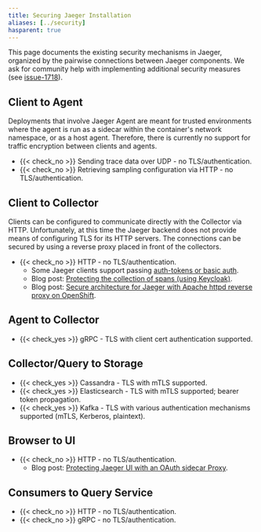 ```yaml
---
title: Securing Jaeger Installation
aliases: [../security]
hasparent: true
---
```


This page documents the existing security mechanisms in Jaeger, organized by the pairwise connections between Jaeger components. We ask for community help with implementing additional security measures (see [issue-1718][]).

## Client to Agent

Deployments that involve Jaeger Agent are meant for trusted environments where the agent is run as a sidecar within the container's network namespace, or as a host agent. Therefore, there is currently no support for traffic encryption between clients and agents.

* {{< check_no >}} Sending trace data over UDP - no TLS/authentication.
* {{< check_no >}} Retrieving sampling configuration via HTTP - no TLS/authentication.

## Client to Collector

Clients can be configured to communicate directly with the Collector via HTTP. Unfortunately, at this time the Jaeger backend does not provide means of configuring TLS for its HTTP servers. The connections can be secured by using a reverse proxy placed in front of the collectors.

* {{< check_no >}} HTTP - no TLS/authentication.
  * Some Jaeger clients support passing [auth-tokens or basic auth](../../client-libraries/client-features/#tracer-configuration-via-environment-variables).
  * Blog post: [Protecting the collection of spans (using Keycloak)](https://medium.com/jaegertracing/protecting-the-collection-of-spans-1948d88682e5).
  * Blog post: [Secure architecture for Jaeger with Apache httpd reverse proxy on OpenShift](https://medium.com/@larsmilland01/secure-architecture-for-jaeger-with-apache-httpd-reverse-proxy-on-openshift-f31983fad400).

## Agent to Collector

* {{< check_yes >}} gRPC - TLS with client cert authentication supported.

## Collector/Query to Storage

* {{< check_yes >}} Cassandra - TLS with mTLS supported.
* {{< check_yes >}} Elasticsearch - TLS with mTLS supported; bearer token propagation.
* {{< check_yes >}} Kafka - TLS with various authentication mechanisms supported (mTLS, Kerberos, plaintext).

## Browser to UI

* {{< check_no >}} HTTP - no TLS/authentication.
  * Blog post: [Protecting Jaeger UI with an OAuth sidecar Proxy](https://medium.com/jaegertracing/protecting-jaeger-ui-with-an-oauth-sidecar-proxy-34205cca4bb1).

## Consumers to Query Service

* {{< check_no >}} HTTP - no TLS/authentication.
* {{< check_no >}} gRPC - no TLS/authentication.

[issue-1718]: https://github.com/jaegertracing/jaeger/issues/1718
